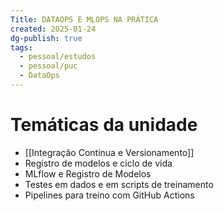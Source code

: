 ```yaml
---
Title: DATAOPS E MLOPS NA PRÁTICA
created: 2025-01-24
dg-publish: true
tags:
  - pessoal/estudos
  - pessoal/puc
  - DataOps
---
```

# Temáticas da unidade  
- [[Integração Contínua e Versionamento]]
- Registro de modelos e ciclo de vida
- MLflow e Registro de Modelos
- Testes em dados e em scripts de treinamento 
- Pipelines para treino com GitHub Actions